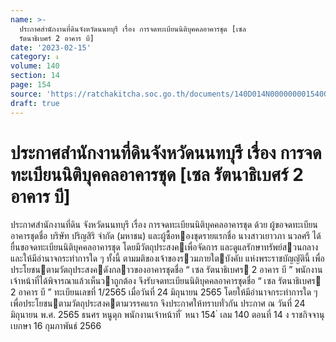 ```yaml
---
name: >-
  ประกาศสำนักงานที่ดินจังหวัดนนทบุรี เรื่อง การจดทะเบียนนิติบุคคลอาคารชุด [เซล
  รัตนาธิเบศร์ 2 อาคาร บี]
date: '2023-02-15'
category: ง
volume: 140
section: 14
page: 154
source: 'https://ratchakitcha.soc.go.th/documents/140D014N0000000015400.pdf'
draft: true
---
```


# ประกาศสำนักงานที่ดินจังหวัดนนทบุรี เรื่อง การจดทะเบียนนิติบุคคลอาคารชุด [เซล รัตนาธิเบศร์ 2 อาคาร บี]

ประกาศสํานักงานที่ดิน จังหวัดนนทบุรี เรื่อง การจดทะเบียนนิติบุคคลอาคารชุด ด้วย ผู้ขอจดทะเบียนอาคารชุดชื่อ บริษัท ปริญสิริ จํากัด (มหาชน) และผู้ซื้อหองชุดรายแรกชื่อ นางสาวเยาวภา นวลศรี ได้ยื่นขอจดทะเบียนนิติบุคคลอาคารชุด โดยมีวัตถุประสงคเพื่อจัดการ และดูแลรักษาทรัพย์สวนกลางและให้มีอํานาจกระทําการใด ๆ ทั้งนี้ ตามมติของเจ้าของรวมภายใตบังคับ แห่งพระราชบัญญัตินี้ เพื่อประโยชนตามวัตถุประสงคดังกลาวของอาคารชุดชื่อ “ เซล รัตนาธิเบศร 2 อาคาร บี ” พนักงานเจ้าหน้าที่ได้พิจารณาแล้วเห็นวาถูกต้อง จึงรับจดทะเบียนนิติบุคคลอาคารชุดชื่อ “ เซล รัตนาธิเบศร 2 อาคาร บี ” ทะเบียนเลขที่ 1/2565 เมื่อวันที่ 24 มิถุนายน 2565 โดยให้มีอํานาจกระทําการใด ๆ เพื่อประโยชนตามวัตถุประสงคตามวรรคแรก จึงประกาศให้ทราบทั่วกัน ประกาศ ณ วันที่ 24 มิถุนายน พ.ศ. 2565 ธนศร หนูดุก พนักงานเจ้าหน้าที่ ้ หนา 154 ่ เลม 140 ตอนที่ 14 ง ราชกิจจานุเบกษา 16 กุมภาพันธ์ 2566
